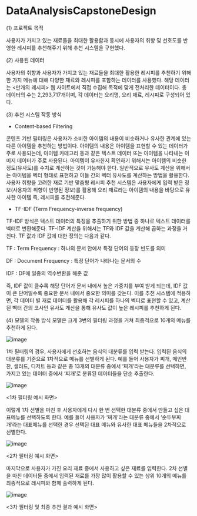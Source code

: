 # DataAnalysisCapstoneDesign
(1) 프로젝트 목적

사용자가 가지고 있는 재료들을 최대한 활용함과 동시에 사용자의 취향 및 선호도를 반영한 레시피를 추천해주기 위해 추천 시스템을 구현했다. 

(2) 사용된 데이터

 사용자의 취향과 사용자가 가지고 있는 재료들을 최대한 활용한 레시피를 추천하기 위해 한 가지 메뉴에 대해 다양한 재료와 레시피를 포함하는 데이터를 사용했다. 해당 데이터는 <만개의  레시피> 웹 사이트에서 직접 수집해 목적에 맞게 전처리한 데이터이다. 총 데이터의 수는 2,293,717개이며, 각 데이터는 요리명, 요리 재료, 레시피로 구성되어 있다. 

(3) 추천 시스템 작동 방식

- Content-based Filtering

콘텐츠 기반 필터링은 사용자가 소비한 아이템의 내용이 비슷하거나 유사한 관계에 있는 다른 아이템을 추천하는 방법이다. 아이템의 내용은 아이템을 표현할 수 있는 데이터가 주로 사용되는데, 아이템 카테고리 등과 같은 텍스트 데이터 또는 아이템을 나타내는 이미지 데이터가 주로 사용된다. 아이템이 유사한지 확인하기 위해서는 아이템의 비슷한 정도(유사도)를 수치로 계산하는 것이 가능해야 한다. 일반적으로 유사도 계산을 위해서는 아이템을 벡터 형태로 표현하고 이들 간의 벡터 유사도를 계산하는 방법을 활용한다. 사용자 취향을 고려한 재료 기반 맞춤형 레시피 추천 시스템은 사용자에게 입력 받은 정보(사용자의 취향이 반영된 정보)를 활용해 요리 재료라는 아이템의 내용을 바탕으로 유사한 아이템 즉, 레시피를 추천해준다.

- TF-IDF (Term Frequency-inverse frequency)

TF-IDF 방식은 텍스트 데이터의 특징을 추출하기 위한 방법 중 하나로 텍스트 데이터를 벡터로 변환해준다. TF-IDF 계산을 위해서는 TF와 IDF 값을 계산해 곱하는 과정을 거친다. TF 값과 IDF 값에 대한 정의는 다음과 같다.

TF : Term Frequency : 하나의 문서 안에서 특정 단어의 등장 빈도를 의미

DF : Document Frequency : 특정 단어가 나타나는 문서의 수

IDF : DF에 일종의 역수변환을 해준 값

즉, IDF 값이 클수록 해당 단어가 문서 내에서 높은 가중치를 부여 받게 되는데, IDF 값이 큰 단어일수록 중요한 문서 내에서 중요한 의미를 갖는다. 이를 추천 시스템에 적용하면, 각 데이터 별 재료 데이터를 활용해 각 레시피를 하나의 벡터로 표현할 수 있고, 계산된 벡터 간의 코사인 유사도 계산을 통해 유사도 값이 높은 레시피를 추천하게 된다. 

(4) 모델의 작동 방식
 모델은 크게 3번의 필터링 과정을 거쳐 최종적으로 10개의 메뉴를 추천하게 된다. 
 
![image](https://user-images.githubusercontent.com/96854885/209152926-b7591f36-72ed-4ab4-8f52-bf0db1a7ff52.png)

1차 필터링의 경우, 사용자에게 선호하는 음식의 대분류를 입력 받는다. 입력된 음식의 대분류를 기준으로 1차적으로 메뉴를 선별하게 된다. 예를 들어 사용자가 찌개, 메인반찬, 샐러드, 디저트 등과 같은 총 13개의 대분류 중에서 ‘찌개’라는 대분류를 선택하면, 가지고 있는 데이터 중에서 ‘찌개’로 분류된 데이터들을 단순 추출한다. 

![image](https://user-images.githubusercontent.com/96854885/209153008-9048a5e9-412d-4ddd-a135-0c2428b66f4a.png)

<1차 필터링 예시 화면>

이렇게 1차 선별을 마친 후 사용자에게 다시 한 번 선택한 대분류 중에서 만들고 싶은 대표메뉴를 선택하도록 한다. 예를 들어 사용자가 ‘찌개’라는 대분류 중에서 ‘순두부찌개’라는 대표메뉴를 선택한 경우 선택된 대표 메뉴와 유사한 대표 메뉴들을 2차적으로 선별한다. 

![image](https://user-images.githubusercontent.com/96854885/209153106-002b21c6-c439-414e-aa94-1de5a781cb6d.png)

<2차 필터링 예시 화면>

마지막으로 사용자가 가진 요리 재료 중에서 사용하고 싶은 재료를 입력한다. 2차 선별을 마친 데이터들 중에서 입력된 재료를 가장 많이 활용할 수 있는 상위 10개의 메뉴를 최종적으로 레시피와 함께 출력하게 된다.   

![image](https://user-images.githubusercontent.com/96854885/209153146-2222a3ea-7030-4649-a9ea-0ab95adf1f66.png)

<3차 필터링 및 최종 추천 결과 예시 화면>


